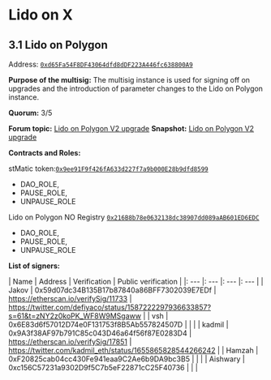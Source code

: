 # Lido on X

## 3.1 Lido on Polygon

Address: [`0xd65Fa54F8DF43064dfd8dDF223A446fc638800A9`](https://app.safe.global/settings/setup?safe=0xd65Fa54F8DF43064dfd8dDF223A446fc638800A9)

**Purpose of the multisig:** The multisig instance is used for signing off on upgrades and the introduction of parameter changes to the Lido on Polygon instance.

**Quorum:** 3/5

**Forum topic:** [Lido on Polygon V2 upgrade](https://research.lido.fi/t/lido-on-polygon-protocol-upgrade/3213/)
**Snapshot:** [Lido on Polygon V2 upgrade](https://snapshot.org/#/lido-snapshot.eth/proposal/0x32f6f095dc4f7b97665b560781d6e6795da11f9c8218936a505575040038d70f)

**Contracts and Roles:**

stMatic token:[`0x9ee91F9f426fA633d227f7a9b000E28b9dfd8599`](https://etherscan.io/address/0x9ee91F9f426fA633d227f7a9b000E28b9dfd8599)
- DAO_ROLE, 
- PAUSE_ROLE, 
- UNPAUSE_ROLE 

Lido on Polygon NO Registry [`0x216B8b78e0632138dc38907dd089aAB601ED6EDC`](https://etherscan.io/address/0x216B8b78e0632138dc38907dd089aAB601ED6EDC)
- DAO_ROLE, 
- PAUSE_ROLE, 
- UNPAUSE_ROLE

**List of signers:**

| Name | Address | Verification | Public verification |
|: --- |: --- |: --- |: --- |
| Jakov | 0x59d07dc34B135B17b87840a86BFF7302039E7EDf | https://etherscan.io/verifySig/11733 | https://twitter.com/defiyaco/status/1587222297936633857?s=61&t=zNY2z0koPK_WF8W9MSgaww |
| vsh | 0x6E83d6f57012D74e0F131753f8B5Ab557824507D |  |  |
| kadmil | 0x9A3f38AF97b791C85c043D46a64f56f87E0283D4 | https://etherscan.io/verifySig/17851 | https://twitter.com/kadmil_eth/status/1655865828544266242 |
| Hamzah | 0xF20825cab04cc430Fe941eaa9C2Ae6b9DA9bc3B5 |  |  |
| Aishwary | 0xc156C57231a9302D9f5C7b5eF22871cC25F40736 |  |  |

